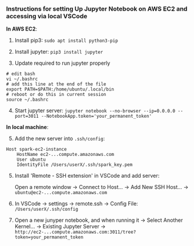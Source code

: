 ### Instructions for setting Up Jupyter Notebook on AWS EC2 and accessing via local VSCode

**In AWS EC2**:

1) Install pip3:
```sudo apt install python3-pip```

2) Install jupyter:
```pip3 install jupyter```

3) Update required to run jupyter properly
```
# edit bash
vi ~/.bashrc
# add this line at the end of the file
export PATH=$PATH:/home/ubuntu/.local/bin
# reboot or do this in current session
source ~/.bashrc
```

4) Start jupyter server:
```jupyter notebook --no-browser --ip=0.0.0.0 --port=3011 --NotebookApp.token='your_permanent_token'```

**In local machine**:

5) Add the new server into `.ssh/config`:
```
Host spark-ec2-instance
    HostName ec2-...compute.amazonaws.com
    User ubuntu
    IdentityFile /Users/userX/.ssh/spark_key.pem
```
5) Install 'Remote - SSH extension' in VSCode and add server:

	Open a remote window -> Connect to Host... -> Add New SSH Host... ->
	`ubuntu@ec2-...compute.amazonaws.com` 

6) In VSCode -> settings -> remote.ssh -> Config File:
	`/Users/userX/.ssh/config`

7) Open a new junyper notebook, and when running it
	-> Select Another Kernel... -> Existing Jupyter Server ->
	```http://ec2-...compute.amazonaws.com:3011/tree?token=your_permanent_token```
